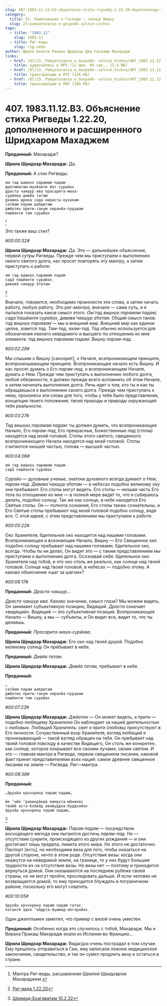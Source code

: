 ```yaml
---
slug: 407-1983-11-12-b3-obyasnenie-stiha-rigvedy-1-22-20-dopolnennogo-i-rasshirennogo-shridharom-mahadzhem
category:
  title: 23. Памятование о Господе — солнце Вишну
  slug: 23-pamyatovanie-o-gospode-solnce-vishnu
tags:
  - title: "1983.11"
    slug: 1983-11
  - title: Риг-веда
    slug: rig-veda
author: Шрила Бхакти Ракшак Шридхар Дев-Госвами Махарадж
links:
  - href: /dl/23._Pamyatovanie_o_Gospode--solnce_Vishnu/407_1983.11.12.B3_SridharMj_Objasnenie_stiha_Rigvedy_1.22.20_dopolnennogo_i_rasshirennogo_Shridharom_Mahadzhem.mp3
    title: аудиозапись в MP3 (11 мин. 04 сек., 11,4 МБ)
  - href: /dl/23._Pamyatovanie_o_Gospode--solnce_Vishnu/407_1983.11.12.B3_SridharMj_Objasnenie_stiha_Rigvedy_1.22.20_dopolnennogo_i_rasshirennogo_Shridharom_Mahadzhem.rtf
    title: транскрипцию в RTF (116 КБ)
  - href: /dl/23._Pamyatovanie_o_Gospode--solnce_Vishnu/407_1983.11.12.B3_SridharMj_Objasnenie_stiha_Rigvedy_1.22.20_dopolnennogo_i_rasshirennogo_Shridharom_Mahadzhem.pdf
    title: транскрипцию в PDF (185 КБ)
---
```


# 407. 1983.11.12.B3. Объяснение стиха Ригведы 1.22.20, дополненного и расширенного Шридхаром Махаджем

**Преданный:** Махарадж?

**Шрила Шридхар Махарадж:** Да.

**Преданный:** А стих Ригведы:

    ом тад вишнох парамам падам
    шротиматам мухйанти йат сурайах
    драста чакшур ива прасарита-маха-
    сурйева дивйа татам
    дхамна шрена сада нираста-кухакам
    сатйам парам шабдитам
    джйотих прити-танум хиранйа-пурушам
    пашйанти там сурайах
[^_ftn1]

Это также ваш стих?

*#00:00:32#*

**Шрила Шридхар Махарадж:** Да. Это — дальнейшее объяснение, первой *сутры* Ригведы. Прежде чем мы приступаем к выполнению некого святого долга, нас просят повторять эту мантру, а затем приступать к работе:

    ом̇ тад вишн̣ох̣ парамам̇ падам̇
    сада̄ пашйанти сурайах̣
    дивива̄ чакшур а̄татам
[^_ftn2]

Вначале, говорится, необходимо произнести эти слова, а затем начать работу, любую работу. Это *риг-мантра*, вначале — сама суть, и я пытался показать каков смысл этого. *Ом̇ тад вишн̣ох̣ парамам̇ падам̇, сада̄ пашйанти сурайах̣, дивива̄ чакшур а̄татам.* Общий смысл таков: *тад вишн̣ох̣ парамам̇* — мы и внешний мир. Внешний мир как единое целое, зовется *тад*. *Там-тад*, *ахам-тад*. *Тад* обычно используется для обозначения некоего неведомого и высшего по отношению ко мне элемента: *тад вишн̣ох̣ парамам̇ падам̇. Вишну парам-пад.*

*#00:02:29#*

Мы слышим о Вишну [санскрит], о Начале, всепроникающем принципе, всепронизывающем принципе. Всепроникающее начало есть Вишну. И нас просят думать о Его *парам-пад*, о всепроникающем Начале, думать о Нем. Прежде чем приступать к выполнению любого долга, любой обязанности, я должен прежде всего вспомнить об этом Начале, а затем начинать выполнение долга. Речь идет о том, кто ты и как ты обращаешься к выполнению своего долга. Прежде чем приступать к нему, произнеси эти слова для того, чтобы у тебя было представление, концепция твоего положения, твоей природы и природы окружающей тебя реальности.

*#00:03:27#*

*Тад вишн̣ох̣ парамам̇ падам̇*: ты должен думать, что всепроникающее Начало, Его *парам-пад*, Его прекрасные, Божественные *пад* (стопы) находятся над моей головой. Стопы этого святого, священного всепроникающего Начала находятся над моей головой. Стопы считаются низшей частью, голова — высшей частью.

*#00:04:06#*

    ом̇ тад вишн̣ох̣ парамам̇ падам̇
    сада̄ пашйанти сурайах̣

*Сурайо* — духовные ученые, знатоки духовного всегда думают о Нем, *парам-пад*. *Дивива̄ чакшур а̄татам* — в небесах подобно великому оку они пребывают. Его стопы могут видеть. Его стопы — низшая часть Его тела по отношению ко мне — в полной мере видят то, что я собираюсь делать, подобно солнцу. Так же как солнце, в небе находятся Его Святые стопы. Он — полнота сознания, Его стопы также сознательны, и Его Святые стопы пребывают над моей головой подобно солнцу, видя все. С этой идеей, с этим представлением мы приступаем к работе.

*#00:05:22#*

Око Хранителя, бдительное око находится над нашими головами. Всепроникающее и всезнающее Начало, Вишну — Его Священное око подобно солнцу пребывает над нашими головами, бдительное око, всегда. Чтобы ты ни делал, Он видит это — с таким представлением мы приступаем к выполнению долга. Осознавай себя: бдительное око Хранителя над тобой, и это око столь же реально, как солнце над твоей головой. Солнце над твоей головой, в небесах — подобно этому. А каково объяснение «шаг за шагом»?

*#00:06:17#*

**Преданный:** *Драста чакшур…*

*Драста чакшур ива.* Каково значение, смысл глаза? Мы можем видеть. Он занимает субъективную позицию, Видящий. *Драста* означает «видящий». Видящий — это субъективная позиция. Всепроникающее Начало — Вишну, а мы — субъекты, и Он видит все, видит то, что ты делаешь.

**Преданный:** *Прасарита-маха-сурйева.*

**Шрила Шридхар Махарадж:** Его око над твоей душой. Подобно великому солнцу Он пребывает в небе.

**Преданный:** *Дивйа татам*.

**Шрила Шридхар Махарадж:** *Дивйа татам*, пребывает в небе.

**Преданный:**

    …
    сатйам парам шабдитам
    джйотих прити-танум хиранйа-пурушам
    пашйанти там сурайах

*#00:07:23#*

**Шрила Шридхар Махарадж:** *Джйотих* — Он может видеть, а *прити* — подобно любящему Хранителю Он наблюдает за нашей деятельностью с любовью. Любящий Хранитель: свет и *прити* (любовь) присутствуют в Его личности. Сочувственный взор Хранителя, взгляд любящий и пронизывающий — такой взгляд обращен на тебя. Он пребывает над твоей головой повсюду в качестве Видящего, Он столь же конкретен, как солнце, которое покрывает все своими лучами, своим светом. И это — главная мантра в Ригведе, первом священном писании, каковой факт принят представителями всех наций: самое древнее священное писание на земле — Ригведа. Риг—мантра.

*#00:08:36#*

**Преданный:**

    …а̄рухйа кр̣ччхрен̣а парам̇ падам̇…

    йе ‘нйе ‘равинда̄кша вимукта-ма̄нинас
    твайй аста-бха̄ва̄д авиш́уддха-буддхайах̣
    а̄рухйа кр̣ччхрен̣а парам̇ падам̇…
[^_ftn3]

**Шрила Шридхар Махарадж:** *Парам падам* — посредством восходящего метода они пытаются достичь *парам-пад*. Но — отсутствие *сукрити*, происходящего из других рождений — и они достигают лишь предела, лимита этого мира. Но этого не достаточно. Паспорт [есть], но необходима виза для того, чтобы оказаться на другой стороне, нечто в этом роде. Отсутствие визы: когда они окажутся на неведомой земле, на границе, то у них будут большие трудности из-за отсутствия визы. Но визы нет — поэтому и приходится вернуться домой. Они оказываются на последнем рубеже своей страны, но не могут пройти, проследовать дальше. И если человек не возвращается домой, то ему приходится блуждать в пограничном районе, поскольку его могут схватить.

*#00:10:05#*

    а̄рухйа кр̣ччхрен̣а парам̇ падам̇ татах̣
    патантй адхо ‘на̄др̣та-йушмад-ан̇гхрайах̣

Один джентльмен заметил, что пример с визой очень уместен.

**Преданный:** Особенно когда это случилось с тобой, Махарадж. Мы и Вираха Пракаш Махарадж ехали из Испании во Францию…

**Шрила Шридхар Махарадж:** Видагдха очень пострадал в том случае. Ему пришлось отправиться в Гаю, ему написали ложное медицинское заключение, свидетельство, и так он сумел продлить визу и остаться в стране.



[^_ftn1]: Мантра Риг-веды, расширенная Шрилой Шридхаром Махараджем.

[^_ftn2]: [Риг-веда 1.22.20](../notes/rig-veda/rig-veda-1-22-20.md)

[^_ftn3]: [Шримад-Бхагаватам 10.2.32](../notes/shrimad-bhagavatam/shrimad-bhagavatam-10-2-32.md)
